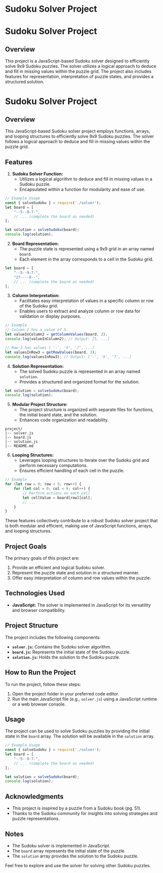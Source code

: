 # Sudoku Solver Project

# Sudoku Solver Project

## Overview

This project is a JavaScript-based Sudoku solver designed to efficiently solve 9x9 Sudoku puzzles. The solver utilizes a logical approach to deduce and fill in missing values within the puzzle grid. The project also includes features for representation, interpretation of puzzle states, and provides a structured solution.

# Sudoku Solver Project

## Overview

This JavaScript-based Sudoku solver project employs functions, arrays, and looping structures to efficiently solve 9x9 Sudoku puzzles. The solver follows a logical approach to deduce and fill in missing values within the puzzle grid.

## Features

1. **Sudoku Solver Function:**
   - Utilizes a logical algorithm to deduce and fill in missing values in a Sudoku puzzle.
   - Encapsulated within a function for modularity and ease of use.

```javascript
// Example Usage
const { solveSudoku } = require('./solver');
let board = [
    "--5--9-7-",
    // ... (complete the board as needed)
];

let solution = solveSudoku(board);
console.log(solution);
```

2. **Board Representation:**
   - The puzzle state is represented using a 9x9 grid in an array named `board`.
   - Each element in the array corresponds to a cell in the Sudoku grid.

```javascript
let board = [
    "--5--9-7-",
    "27----8--",
    // ... (complete the board as needed)
];
```

3. **Column Interpretation:**
   - Facilitates easy interpretation of values in a specific column or row of the Sudoku grid.
   - Enables users to extract and analyze column or row data for validation or display purposes.

```javascript
// Example
// Column 2 has a value of 5.
let valueInColumn2 = getColumnValues(board, 2);
console.log(valueInColumn2); // Output: [5, ...]

// Row 3 has values [ '-', '9', '7', ...]
let valuesInRow3 = getRowValues(board, 3);
console.log(valuesInRow3); // Output: ['-', '9', '7', ...]
```

4. **Solution Representation:**
   - The solved Sudoku puzzle is represented in an array named `solution`.
   - Provides a structured and organized format for the solution.

```javascript
let solution = solveSudoku(board);
console.log(solution);
```

5. **Modular Project Structure:**
   - The project structure is organized with separate files for functions, the initial board state, and the solution.
   - Enhances code organization and readability.

```plaintext
project/
|-- solver.js
|-- board.js
|-- solution.js
|-- README.md
```

6. **Looping Structures:**
   - Leverages looping structures to iterate over the Sudoku grid and perform necessary computations.
   - Ensures efficient handling of each cell in the puzzle.

```javascript
// Example
for (let row = 0; row < 9; row++) {
    for (let col = 0; col < 9; col++) {
        // Perform actions on each cell
        let cellValue = board[row][col];
        // ...
    }
}
```

These features collectively contribute to a robust Sudoku solver project that is both modular and efficient, making use of JavaScript functions, arrays, and looping structures.

## Project Goals

The primary goals of this project are:

1. Provide an efficient and logical Sudoku solver.
2. Represent the puzzle state and solution in a structured manner.
3. Offer easy interpretation of column and row values within the puzzle.

## Technologies Used

- **JavaScript:** The solver is implemented in JavaScript for its versatility and browser compatibility.

## Project Structure

The project includes the following components:

- **`solver.js`:** Contains the Sudoku solver algorithm.
- **`board.js`:** Represents the initial state of the Sudoku puzzle.
- **`solution.js`:** Holds the solution to the Sudoku puzzle.

## How to Run the Project

To run the project, follow these steps:

1. Open the project folder in your preferred code editor.
2. Run the main JavaScript file (e.g., `solver.js`) using a JavaScript runtime or a web browser console.

## Usage

The project can be used to solve Sudoku puzzles by providing the initial state in the `board` array. The solution will be available in the `solution` array.

```javascript
// Example Usage
const { solveSudoku } = require('./solver');
let board = [
    "--5--9-7-",
    // ... (complete the board as needed)
];

let solution = solveSudoku(board);
console.log(solution);
```

## Acknowledgments

- This project is inspired by a puzzle from a Sudoku book (pg. 51).
- Thanks to the Sudoku community for insights into solving strategies and puzzle representations.

## Notes

- The Sudoku solver is implemented in JavaScript.
- The `board` array represents the initial state of the puzzle.
- The `solution` array provides the solution to the Sudoku puzzle.

Feel free to explore and use the solver for solving other Sudoku puzzles.